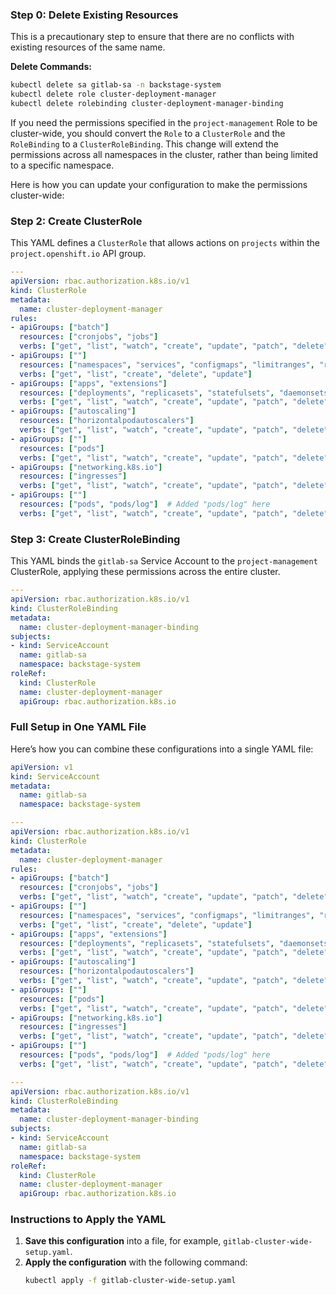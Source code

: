 ### Step 0: Delete Existing Resources
This is a precautionary step to ensure that there are no conflicts with existing resources of the same name.

**Delete Commands:**
```bash
kubectl delete sa gitlab-sa -n backstage-system
kubectl delete role cluster-deployment-manager
kubectl delete rolebinding cluster-deployment-manager-binding
```

If you need the permissions specified in the `project-management` Role to be cluster-wide, you should convert the `Role` to a `ClusterRole` and the `RoleBinding` to a `ClusterRoleBinding`. This change will extend the permissions across all namespaces in the cluster, rather than being limited to a specific namespace.

Here is how you can update your configuration to make the permissions cluster-wide:

### Step 2: Create ClusterRole
This YAML defines a `ClusterRole` that allows actions on `projects` within the `project.openshift.io` API group.

```yaml
---
apiVersion: rbac.authorization.k8s.io/v1
kind: ClusterRole
metadata:
  name: cluster-deployment-manager
rules:
- apiGroups: ["batch"]
  resources: ["cronjobs", "jobs"]
  verbs: ["get", "list", "watch", "create", "update", "patch", "delete"]
- apiGroups: [""]
  resources: ["namespaces", "services", "configmaps", "limitranges", "resourcequotas"]
  verbs: ["get", "list", "create", "delete", "update"]
- apiGroups: ["apps", "extensions"]
  resources: ["deployments", "replicasets", "statefulsets", "daemonsets"]
  verbs: ["get", "list", "watch", "create", "update", "patch", "delete"]
- apiGroups: ["autoscaling"]
  resources: ["horizontalpodautoscalers"]
  verbs: ["get", "list", "watch", "create", "update", "patch", "delete"]
- apiGroups: [""]
  resources: ["pods"]
  verbs: ["get", "list", "watch", "create", "update", "patch", "delete"]
- apiGroups: ["networking.k8s.io"]
  resources: ["ingresses"]
  verbs: ["get", "list", "watch", "create", "update", "patch", "delete"]
- apiGroups: [""]
  resources: ["pods", "pods/log"]  # Added "pods/log" here
  verbs: ["get", "list", "watch", "create", "update", "patch", "delete"]

```

### Step 3: Create ClusterRoleBinding
This YAML binds the `gitlab-sa` Service Account to the `project-management` ClusterRole, applying these permissions across the entire cluster.

```yaml
---
apiVersion: rbac.authorization.k8s.io/v1
kind: ClusterRoleBinding
metadata:
  name: cluster-deployment-manager-binding
subjects:
- kind: ServiceAccount
  name: gitlab-sa
  namespace: backstage-system
roleRef:
  kind: ClusterRole
  name: cluster-deployment-manager
  apiGroup: rbac.authorization.k8s.io

```

### Full Setup in One YAML File
Here’s how you can combine these configurations into a single YAML file:

```yaml
apiVersion: v1
kind: ServiceAccount
metadata:
  name: gitlab-sa
  namespace: backstage-system

---
apiVersion: rbac.authorization.k8s.io/v1
kind: ClusterRole
metadata:
  name: cluster-deployment-manager
rules:
- apiGroups: ["batch"]
  resources: ["cronjobs", "jobs"]
  verbs: ["get", "list", "watch", "create", "update", "patch", "delete"]
- apiGroups: [""]
  resources: ["namespaces", "services", "configmaps", "limitranges", "resourcequotas"]
  verbs: ["get", "list", "create", "delete", "update"]
- apiGroups: ["apps", "extensions"]
  resources: ["deployments", "replicasets", "statefulsets", "daemonsets"]
  verbs: ["get", "list", "watch", "create", "update", "patch", "delete"]
- apiGroups: ["autoscaling"]
  resources: ["horizontalpodautoscalers"]
  verbs: ["get", "list", "watch", "create", "update", "patch", "delete"]
- apiGroups: [""]
  resources: ["pods"]
  verbs: ["get", "list", "watch", "create", "update", "patch", "delete"]
- apiGroups: ["networking.k8s.io"]
  resources: ["ingresses"]
  verbs: ["get", "list", "watch", "create", "update", "patch", "delete"]
- apiGroups: [""]
  resources: ["pods", "pods/log"]  # Added "pods/log" here
  verbs: ["get", "list", "watch", "create", "update", "patch", "delete"]

---
apiVersion: rbac.authorization.k8s.io/v1
kind: ClusterRoleBinding
metadata:
  name: cluster-deployment-manager-binding
subjects:
- kind: ServiceAccount
  name: gitlab-sa
  namespace: backstage-system
roleRef:
  kind: ClusterRole
  name: cluster-deployment-manager
  apiGroup: rbac.authorization.k8s.io

```

### Instructions to Apply the YAML

1. **Save this configuration** into a file, for example, `gitlab-cluster-wide-setup.yaml`.
2. **Apply the configuration** with the following command:
   ```bash
   kubectl apply -f gitlab-cluster-wide-setup.yaml
   ```


